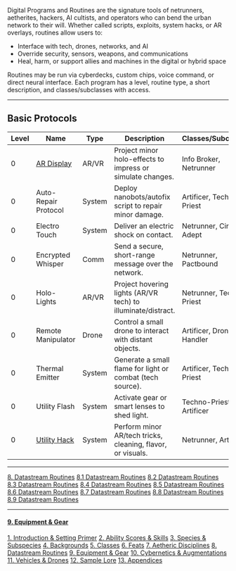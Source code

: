 Digital Programs and Routines are the signature tools of netrunners, aetherites, hackers, AI cultists, and operators who can bend the urban network to their will. Whether called scripts, exploits, system hacks, or AR overlays, routines allow users to:

- Interface with tech, drones, networks, and AI
- Override security, sensors, weapons, and communications
- Heal, harm, or support allies and machines in the digital or hybrid space

Routines may be run via cyberdecks, custom chips, voice command, or direct neural interface. Each program has a level, routine type, a short description, and classes/subclasses with access.

---

## Basic Protocols

| Level | Name                 | Type   | Description                                                  | Classes/Subclasses       |
| ----- | -------------------- | ------ | ------------------------------------------------------------ | ------------------------ |
| 0     | [AR Display](Basic%20Protocols/AR%20Display.md)       | AR/VR  | Project minor holo-effects to impress or simulate changes.   | Info Broker, Netrunner   |
| 0     | Auto-Repair Protocol | System | Deploy nanobots/autofix script to repair minor damage.       | Artificer, Techno-Priest |
| 0     | Electro Touch        | System | Deliver an electric shock on contact.                        | Netrunner, Circuit Adept |
| 0     | Encrypted Whisper    | Comm   | Send a secure, short-range message over the network.         | Netrunner, Pactbound     |
| 0     | Holo-Lights          | AR/VR  | Project hovering lights (AR/VR tech) to illuminate/distract. | Netrunner, Techno-Priest |
| 0     | Remote Manipulator   | Drone  | Control a small drone to interact with distant objects.      | Artificer, Drone Handler |
| 0     | Thermal Emitter      | System | Generate a small flame for light or combat (tech source).    | Artificer, Techno-Priest |
| 0     | Utility Flash        | System | Activate gear or smart lenses to shed light.                 | Techno-Priest, Artificer |
| 0     | [Utility Hack](Utility%20Hack)     | System | Perform minor AR/tech tricks, cleaning, flavor, or visuals.  | Netrunner, Artificer     |
___
[8. Datastream Routines](.md)
[8.1 Datastream Routines](8.1%20Datastream%20Routines.md)
[8.2 Datastream Routines](8.2%20Datastream%20Routines.md)
[8.3 Datastream Routines](8.3%20Datastream%20Routines.md)
[8.4 Datastream Routines](8.4%20Datastream%20Routines.md)
[8.5 Datastream Routines](8.5%20Datastream%20Routines.md)
[8.6 Datastream Routines](8.6%20Datastream%20Routines.md)
[8.7 Datastream Routines](8.7%20Datastream%20Routines.md)
[8.8 Datastream Routines](8.8%20Datastream%20Routines.md)
[8.9 Datastream Routines](8.9%20Datastream%20Routines.md)

---
#### [9. Equipment & Gear](../9.%20Equipment%20&%20Gear/9.%20Equipment%20&%20Gear.md)
[1. Introduction & Setting Primer](../1.%20Introduction%20&%20Setting%20Primer/1.%20Introduction%20&%20Setting%20Primer.md)
[2. Ability Scores & Skills](../2.%20Ability%20Scores%20&%20Skills/2.%20Ability%20Scores%20&%20Skills.md)
[3. Species & Subspecies](../3.%20Species%20&%20Subspecies/3.%20Species%20&%20Subspecies.md)
[4. Backgrounds](../4.%20Backgrounds/4.%20Backgrounds.md)
[5. Classes](../5.%20Classes/5.%20Classes.md)
[6. Feats](../6.%20Feats/6.%20Feats.md)
[7. Aetheric Disciplines](../7.%20Aetheric%20Disciplines/7.%20Aetheric%20Disciplines.md)
[8. Datastream Routines](.md)
[9. Equipment & Gear](../9.%20Equipment%20&%20Gear/9.%20Equipment%20&%20Gear.md)
[10. Cybernetics & Augmentations](../10.%20Cybernetics%20&%20Augmentations/10.%20Cybernetics%20&%20Augmentations.md)
[11. Vehicles & Drones](../11.%20Vehicles%20&%20Drones/11.%20Vehicles%20&%20Drones.md)
[12. Sample Lore](../12.%20Sample%20Lore/12.%20Sample%20Lore.md)
[13. Appendices](../13.%20Appendices/13.%20Appendices.md)